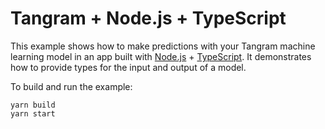 # Tangram + Node.js + TypeScript

This example shows how to make predictions with your Tangram machine learning model in an app built with [Node.js](https://nodejs.org) + [TypeScript](https://www.typescriptlang.org). It demonstrates how to provide types for the input and output of a model.

To build and run the example:

```
yarn build
yarn start
```
